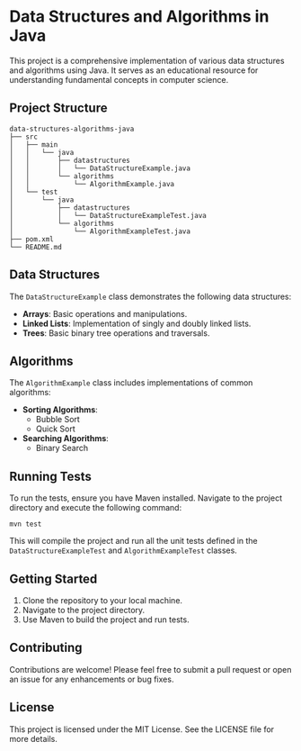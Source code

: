 # Data Structures and Algorithms in Java

This project is a comprehensive implementation of various data structures and algorithms using Java. It serves as an educational resource for understanding fundamental concepts in computer science.

## Project Structure

```
data-structures-algorithms-java
├── src
│   ├── main
│   │   └── java
│   │       ├── datastructures
│   │       │   └── DataStructureExample.java
│   │       └── algorithms
│   │           └── AlgorithmExample.java
│   └── test
│       └── java
│           ├── datastructures
│           │   └── DataStructureExampleTest.java
│           └── algorithms
│               └── AlgorithmExampleTest.java
├── pom.xml
└── README.md
```

## Data Structures

The `DataStructureExample` class demonstrates the following data structures:

- **Arrays**: Basic operations and manipulations.
- **Linked Lists**: Implementation of singly and doubly linked lists.
- **Trees**: Basic binary tree operations and traversals.

## Algorithms

The `AlgorithmExample` class includes implementations of common algorithms:

- **Sorting Algorithms**: 
  - Bubble Sort
  - Quick Sort
- **Searching Algorithms**: 
  - Binary Search

## Running Tests

To run the tests, ensure you have Maven installed. Navigate to the project directory and execute the following command:

```
mvn test
```

This will compile the project and run all the unit tests defined in the `DataStructureExampleTest` and `AlgorithmExampleTest` classes.

## Getting Started

1. Clone the repository to your local machine.
2. Navigate to the project directory.
3. Use Maven to build the project and run tests.

## Contributing

Contributions are welcome! Please feel free to submit a pull request or open an issue for any enhancements or bug fixes.

## License

This project is licensed under the MIT License. See the LICENSE file for more details.